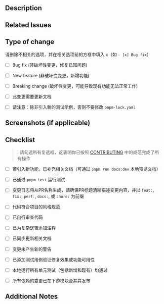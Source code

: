 ## Description

<!-- 
请描述本次变更的内容：
- 如果是功能开发或优化，请详细说明实现的功能和设计思路
- 如果是bug修复，请链接相关issue或详细描述问题现象及修复方案
- 可补充其他相关背景信息（如变更动机、技术选型等）
-->


## Related Issues

<!-- 
链接相关的issue（如：Fixes #123 或 Relates to #456）
使用关键词（Fixes/Resolves/Closes）可在PR合并后自动关闭对应issue
-->


## Type of change

请删除不相关的选项，并在相关选项前的方框中填入 `x`（如 `- [x] Bug fix`）

- [ ] Bug fix (非破坏性变更，修复已知问题)
- [ ] New feature (非破坏性变更，新增功能)
- [ ] Breaking change (破坏性变更，可能导致现有功能无法正常工作)
- [ ] 此变更需要更新文档
- [ ] 请注意：除非引入新的测试示例，否则不要修改 `pnpm-lock.yaml`


## Screenshots (if applicable)

<!-- 
如适用，添加截图展示变更效果（尤其UI相关变更）
-->


## Checklist

> ℹ️ 请勾选所有复选框，这表明你已按照 [CONTRIBUTING](contributing.md) 中的规范完成了所有操作

- [ ] 若引入新功能，已补充相关文档（可通过 `pnpm run docs:dev` 本地预览文档）
- [ ] 已通过 `pnpm test` 运行测试
- [ ] 变更日志将从PR名称生成，请确保PR标题清晰描述变更内容，并以 `feat:`, `fix:`, `perf:`, `docs:`, 或 `chore:` 为前缀
- [ ] 代码符合项目的风格规范
- [ ] 已自行审查代码
- [ ] 已为复杂逻辑添加注释
- [ ] 已同步更新相关文档
- [ ] 变更未产生新的警告
- [ ] 已添加测试用例验证修复效果或功能可用性
- [ ] 本地运行所有单元测试（包括新增和现有）均通过
- [ ] 所有依赖的变更已在下游模块合并并发布


## Additional Notes

<!-- 
其他需要说明的内容（如：测试注意事项、性能影响、兼容性考虑等）
-->
